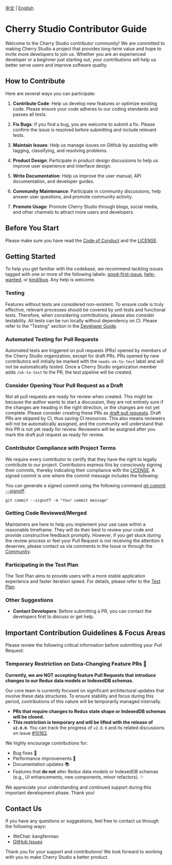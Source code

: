 [中文](docs/CONTRIBUTING.zh.md) | [English](CONTRIBUTING.md)

# Cherry Studio Contributor Guide

Welcome to the Cherry Studio contributor community! We are committed to making Cherry Studio a project that provides long-term value and hope to invite more developers to join us. Whether you are an experienced developer or a beginner just starting out, your contributions will help us better serve users and improve software quality.

## How to Contribute

Here are several ways you can participate:

1.  **Contribute Code**: Help us develop new features or optimize existing code. Please ensure your code adheres to our coding standards and passes all tests.

2.  **Fix Bugs**: If you find a bug, you are welcome to submit a fix. Please confirm the issue is resolved before submitting and include relevant tests.

3.  **Maintain Issues**: Help us manage issues on GitHub by assisting with tagging, classifying, and resolving problems.

4.  **Product Design**: Participate in product design discussions to help us improve user experience and interface design.

5.  **Write Documentation**: Help us improve the user manual, API documentation, and developer guides.

6.  **Community Maintenance**: Participate in community discussions, help answer user questions, and promote community activity.

7.  **Promote Usage**: Promote Cherry Studio through blogs, social media, and other channels to attract more users and developers.

## Before You Start

Please make sure you have read the [Code of Conduct](CODE_OF_CONDUCT.md) and the [LICENSE](LICENSE).

## Getting Started

To help you get familiar with the codebase, we recommend tackling issues tagged with one or more of the following labels: [good-first-issue](https://github.com/CherryHQ/cherry-studio/labels/good%20first%20issue), [help-wanted](https://github.com/CherryHQ/cherry-studio/labels/help%20wanted), or [kind/bug](https://github.com/CherryHQ/cherry-studio/labels/kind%2Fbug). Any help is welcome.

### Testing

Features without tests are considered non-existent. To ensure code is truly effective, relevant processes should be covered by unit tests and functional tests. Therefore, when considering contributions, please also consider testability. All tests can be run locally without dependency on CI. Please refer to the "Testing" section in the [Developer Guide](docs/dev.md).

### Automated Testing for Pull Requests

Automated tests are triggered on pull requests (PRs) opened by members of the Cherry Studio organization, except for draft PRs. PRs opened by new contributors will initially be marked with the `needs-ok-to-test` label and will not be automatically tested. Once a Cherry Studio organization member adds `/ok-to-test` to the PR, the test pipeline will be created.

### Consider Opening Your Pull Request as a Draft

Not all pull requests are ready for review when created. This might be because the author wants to start a discussion, they are not entirely sure if the changes are heading in the right direction, or the changes are not yet complete. Please consider creating these PRs as [draft pull requests](https://github.blog/2019-02-14-introducing-draft-pull-requests/). Draft PRs are skipped by CI, thus saving CI resources. This also means reviewers will not be automatically assigned, and the community will understand that this PR is not yet ready for review.
Reviewers will be assigned after you mark the draft pull request as ready for review.

### Contributor Compliance with Project Terms

We require every contributor to certify that they have the right to legally contribute to our project. Contributors express this by consciously signing their commits, thereby indicating their compliance with the [LICENSE](LICENSE).
A signed commit is one where the commit message includes the following:

You can generate a signed commit using the following command [git commit --signoff](https://git-scm.com/docs/git-commit#Documentation/git-commit.txt---signoff):

```
git commit --signoff -m "Your commit message"
```

### Getting Code Reviewed/Merged

Maintainers are here to help you implement your use case within a reasonable timeframe. They will do their best to review your code and provide constructive feedback promptly. However, if you get stuck during the review process or feel your Pull Request is not receiving the attention it deserves, please contact us via comments in the Issue or through the [Community](README.md#-community).

### Participating in the Test Plan

The Test Plan aims to provide users with a more stable application experience and faster iteration speed. For details, please refer to the [Test Plan](docs/testplan-en.md).

### Other Suggestions

- **Contact Developers**: Before submitting a PR, you can contact the developers first to discuss or get help.

## Important Contribution Guidelines & Focus Areas

Please review the following critical information before submitting your Pull Request:

### Temporary Restriction on Data-Changing Feature PRs 🚫

**Currently, we are NOT accepting feature Pull Requests that introduce changes to our Redux data models or IndexedDB schemas.**

Our core team is currently focused on significant architectural updates that involve these data structures. To ensure stability and focus during this period, contributions of this nature will be temporarily managed internally.

*   **PRs that require changes to Redux state shape or IndexedDB schemas will be closed.**
*   **This restriction is temporary and will be lifted with the release of `v2.0.0`.** You can track the progress of `v2.0.0` and its related discussions on issue [#10162](https://github.com/CherryHQ/cherry-studio/pull/10162).

We highly encourage contributions for:
*   Bug fixes 🐞
*   Performance improvements 🚀
*   Documentation updates 📚
*   Features that **do not** alter Redux data models or IndexedDB schemas (e.g., UI enhancements, new components, minor refactors). ✨

We appreciate your understanding and continued support during this important development phase. Thank you!


## Contact Us

If you have any questions or suggestions, feel free to contact us through the following ways:

- WeChat: kangfenmao
- [GitHub Issues](https://github.com/CherryHQ/cherry-studio/issues)

Thank you for your support and contributions! We look forward to working with you to make Cherry Studio a better product.

